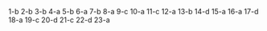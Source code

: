 
1-b
2-b
3-b
4-a
5-b
6-a
7-b
8-a
9-c
10-a
11-c
12-a
13-b
14-d
15-a
16-a
17-d
18-a
19-c
20-d
21-c
22-d
23-a
